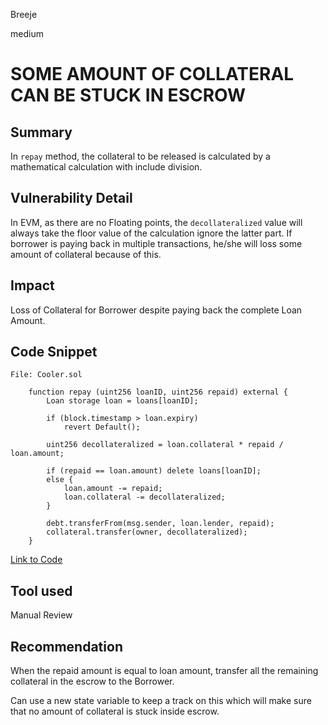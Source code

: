Breeje

medium

# SOME AMOUNT OF COLLATERAL CAN BE STUCK IN ESCROW

## Summary

In `repay` method, the collateral to be released is calculated by a mathematical calculation with include division.

## Vulnerability Detail

In EVM, as there are no Floating points, the `decollateralized` value will always take the floor value of the calculation ignore the latter part. If borrower is paying back in multiple transactions, he/she will loss some amount of collateral because of this.

## Impact

Loss of Collateral for Borrower despite paying back the complete Loan Amount.

## Code Snippet

```solidity
File: Cooler.sol

    function repay (uint256 loanID, uint256 repaid) external {
        Loan storage loan = loans[loanID];

        if (block.timestamp > loan.expiry) 
            revert Default();
        
        uint256 decollateralized = loan.collateral * repaid / loan.amount;

        if (repaid == loan.amount) delete loans[loanID];
        else {
            loan.amount -= repaid;
            loan.collateral -= decollateralized;
        }

        debt.transferFrom(msg.sender, loan.lender, repaid);
        collateral.transfer(owner, decollateralized);
    }

```
[Link to Code](https://github.com/sherlock-audit/2023-01-cooler/blob/main/src/Cooler.sol#L108-L124)

## Tool used

Manual Review

## Recommendation

When the repaid amount is equal to loan amount, transfer all the remaining collateral in the escrow to the Borrower. 

Can use a new state variable to keep a track on this which will make sure that no amount of collateral is stuck inside escrow.